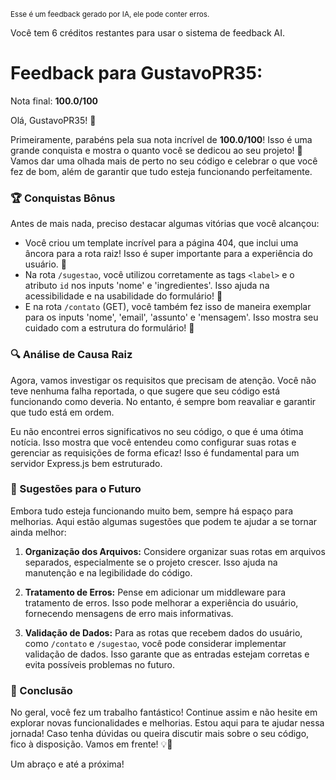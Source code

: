 <sup>Esse é um feedback gerado por IA, ele pode conter erros.</sup>

Você tem 6 créditos restantes para usar o sistema de feedback AI.

# Feedback para GustavoPR35:

Nota final: **100.0/100**

Olá, GustavoPR35! 🚀

Primeiramente, parabéns pela sua nota incrível de **100.0/100**! Isso é uma grande conquista e mostra o quanto você se dedicou ao seu projeto! 🎉 Vamos dar uma olhada mais de perto no seu código e celebrar o que você fez de bom, além de garantir que tudo esteja funcionando perfeitamente.

### 🏆 Conquistas Bônus

Antes de mais nada, preciso destacar algumas vitórias que você alcançou:

- Você criou um template incrível para a página 404, que inclui uma âncora para a rota raiz! Isso é super importante para a experiência do usuário. 👏
- Na rota `/sugestao`, você utilizou corretamente as tags `<label>` e o atributo `id` nos inputs 'nome' e 'ingredientes'. Isso ajuda na acessibilidade e na usabilidade do formulário! 💪
- E na rota `/contato` (GET), você também fez isso de maneira exemplar para os inputs 'nome', 'email', 'assunto' e 'mensagem'. Isso mostra seu cuidado com a estrutura do formulário! 🎊

### 🔍 Análise de Causa Raiz

Agora, vamos investigar os requisitos que precisam de atenção. Você não teve nenhuma falha reportada, o que sugere que seu código está funcionando como deveria. No entanto, é sempre bom reavaliar e garantir que tudo está em ordem. 

Eu não encontrei erros significativos no seu código, o que é uma ótima notícia. Isso mostra que você entendeu como configurar suas rotas e gerenciar as requisições de forma eficaz! Isso é fundamental para um servidor Express.js bem estruturado. 

### 🎯 Sugestões para o Futuro

Embora tudo esteja funcionando muito bem, sempre há espaço para melhorias. Aqui estão algumas sugestões que podem te ajudar a se tornar ainda melhor:

1. **Organização dos Arquivos:** Considere organizar suas rotas em arquivos separados, especialmente se o projeto crescer. Isso ajuda na manutenção e na legibilidade do código.

2. **Tratamento de Erros:** Pense em adicionar um middleware para tratamento de erros. Isso pode melhorar a experiência do usuário, fornecendo mensagens de erro mais informativas.

3. **Validação de Dados:** Para as rotas que recebem dados do usuário, como `/contato` e `/sugestao`, você pode considerar implementar validação de dados. Isso garante que as entradas estejam corretas e evita possíveis problemas no futuro.

### 🌟 Conclusão

No geral, você fez um trabalho fantástico! Continue assim e não hesite em explorar novas funcionalidades e melhorias. Estou aqui para te ajudar nessa jornada! Caso tenha dúvidas ou queira discutir mais sobre o seu código, fico à disposição. Vamos em frente! 💡🚀

Um abraço e até a próxima!